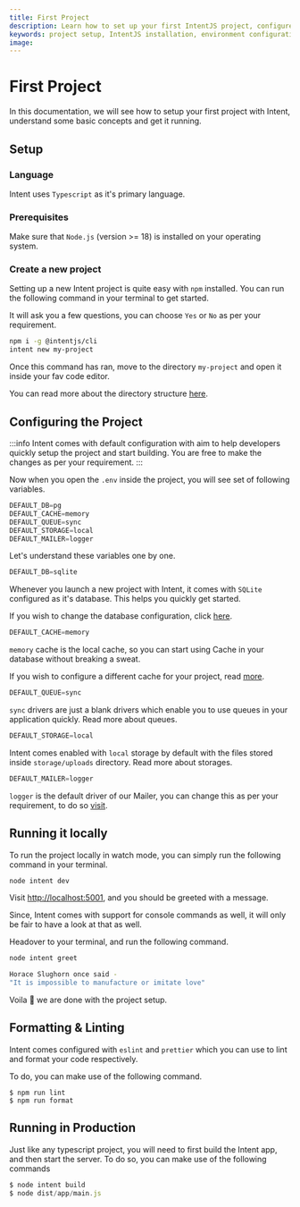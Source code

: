 ```yaml
---
title: First Project
description: Learn how to set up your first IntentJS project, configure environment variables, and run it locally or in production with TypeScript.
keywords: project setup, IntentJS installation, environment configuration, TypeScript, Node.js, development server, production deployment, linting, formatting
image:
---
```

# First Project

In this documentation, we will see how to setup your first project with Intent, understand some basic concepts and get it running.

## Setup

### Language
Intent uses `Typescript` as it's primary language.

### Prerequisites
Make sure that `Node.js` (version >= 18) is installed on your operating system.

### Create a new project
Setting up a new Intent project is quite easy with `npm` installed. You can run the following command in your terminal to get started.

It will ask you a few questions, you can choose `Yes` or `No` as per your requirement.
```bash live=true
npm i -g @intentjs/cli
intent new my-project
```

Once this command has ran, move to the directory `my-project` and open it inside your fav code editor.

You can read more about the directory structure [here](https://tryintent.com/docs/directory-structure).

## Configuring the Project

:::info
Intent comes with default configuration with aim to help developers quickly setup the project and start building.
You are free to make the changes as per your requirement.
:::

Now when you open the `.env` inside the project, you will see set of following variables.

```ts
DEFAULT_DB=pg
DEFAULT_CACHE=memory
DEFAULT_QUEUE=sync
DEFAULT_STORAGE=local
DEFAULT_MAILER=logger
```

Let's understand these variables one by one.

```ts
DEFAULT_DB=sqlite
```
Whenever you launch a new project with Intent, it comes with `SQLite` configured as it's database. This helps you quickly get started.

If you wish to change the database configuration, click [here](https://tryintent.com/docs/databases/getting-started).

```ts
DEFAULT_CACHE=memory
```

`memory` cache is the local cache, so you can start using Cache in your database without breaking a sweat.

If you wish to configure a different cache for your project, read [more](https://tryintent.com/docs/cache).

```ts
DEFAULT_QUEUE=sync
```
`sync` drivers are just a blank drivers which enable you to use queues in your application quickly. Read more about queues.

```ts
DEFAULT_STORAGE=local
```
Intent comes enabled with `local` storage by default with the files stored inside `storage/uploads` directory. Read more about storages.

```ts
DEFAULT_MAILER=logger
```
`logger` is the default driver of our Mailer, you can change this as per your requirement, to do so [visit](https://tryintent.com/docs/mailers).

## Running it locally
To run the project locally in watch mode, you can simply run the following command in your terminal.

```ts
node intent dev
```

Visit [http://localhost:5001](http://localhost:5001), and you should be greeted with a message.

Since, Intent comes with support for console commands as well, it will only be fair to have a look at that as well.

Headover to your terminal, and run the following command.

```bash
node intent greet
```
```bash
Horace Slughorn once said -
"It is impossible to manufacture or imitate love"
```
Voila 🎉 we are done with the project setup.

## Formatting & Linting

Intent comes configured with `eslint` and `prettier` which you can use to lint and format your code respectively.

To do, you can make use of the following command.

```
$ npm run lint
$ npm run format
```

## Running in Production
Just like any typescript project, you will need to first build the Intent app, and then start the server.
To do so, you can make use of the following commands

```ts
$ node intent build
$ node dist/app/main.js
```
